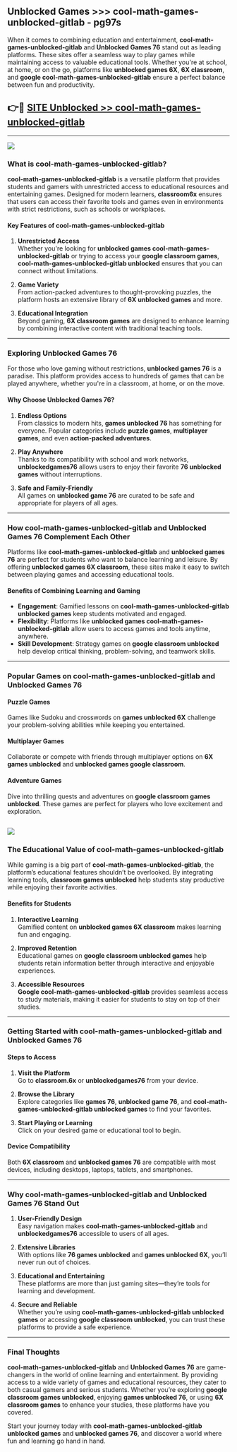 ## Unblocked Games >>> cool-math-games-unblocked-gitlab - pg97s 

When it comes to combining education and entertainment, **cool-math-games-unblocked-gitlab** and **Unblocked Games 76** stand out as leading platforms. These sites offer a seamless way to play games while maintaining access to valuable educational tools. Whether you're at school, at home, or on the go, platforms like **unblocked games 6X**, **6X classroom**, and **google cool-math-games-unblocked-gitlab** ensure a perfect balance between fun and productivity.
## 👉🔴 [SITE Unblocked >> cool-math-games-unblocked-gitlab](http://unblockedgames.edu.pl?title=cool-math-games-unblocked-gitlab&ref=24J)
---
<a href="http://unblockedgames.edu.pl?title=cool-math-games-unblocked-gitlab&ref=24J/"><img src="https://github.com/user-attachments/assets/438f12ca-57a4-47a3-8ead-c64da593a1e5"/></a>
### What is cool-math-games-unblocked-gitlab?  

**cool-math-games-unblocked-gitlab** is a versatile platform that provides students and gamers with unrestricted access to educational resources and entertaining games. Designed for modern learners, **classroom6x** ensures that users can access their favorite tools and games even in environments with strict restrictions, such as schools or workplaces.  

#### Key Features of cool-math-games-unblocked-gitlab  

1. **Unrestricted Access**  
   Whether you're looking for **unblocked games cool-math-games-unblocked-gitlab** or trying to access your **google classroom games**, **cool-math-games-unblocked-gitlab unblocked** ensures that you can connect without limitations.  

2. **Game Variety**  
   From action-packed adventures to thought-provoking puzzles, the platform hosts an extensive library of **6X unblocked games** and more.  

3. **Educational Integration**  
   Beyond gaming, **6X classroom games** are designed to enhance learning by combining interactive content with traditional teaching tools.  



---

### Exploring Unblocked Games 76  

For those who love gaming without restrictions, **unblocked games 76** is a paradise. This platform provides access to hundreds of games that can be played anywhere, whether you're in a classroom, at home, or on the move.  

#### Why Choose Unblocked Games 76?  

1. **Endless Options**  
   From classics to modern hits, **games unblocked 76** has something for everyone. Popular categories include **puzzle games**, **multiplayer games**, and even **action-packed adventures**.  

2. **Play Anywhere**  
   Thanks to its compatibility with school and work networks, **unblockedgames76** allows users to enjoy their favorite **76 unblocked games** without interruptions.  

3. **Safe and Family-Friendly**  
   All games on **unblocked game 76** are curated to be safe and appropriate for players of all ages.  

---

### How cool-math-games-unblocked-gitlab and Unblocked Games 76 Complement Each Other  

Platforms like **cool-math-games-unblocked-gitlab** and **unblocked games 76** are perfect for students who want to balance learning and leisure. By offering **unblocked games 6X classroom**, these sites make it easy to switch between playing games and accessing educational tools.  

#### Benefits of Combining Learning and Gaming  

- **Engagement**: Gamified lessons on **cool-math-games-unblocked-gitlab unblocked games** keep students motivated and engaged.  
- **Flexibility**: Platforms like **unblocked games cool-math-games-unblocked-gitlab** allow users to access games and tools anytime, anywhere.  
- **Skill Development**: Strategy games on **google classroom unblocked** help develop critical thinking, problem-solving, and teamwork skills.  

---

### Popular Games on cool-math-games-unblocked-gitlab and Unblocked Games 76  

#### Puzzle Games  

Games like Sudoku and crosswords on **games unblocked 6X** challenge your problem-solving abilities while keeping you entertained.  

#### Multiplayer Games  

Collaborate or compete with friends through multiplayer options on **6X games unblocked** and **unblocked games google classroom**.  

#### Adventure Games  

Dive into thrilling quests and adventures on **google classroom games unblocked**. These games are perfect for players who love excitement and exploration.  

<a href="http://download.freeplayer.one?title=cool-math-games-unblocked-gitlab&ref=23D/"><img src="https://github.com/user-attachments/assets/fe0c3e91-c8e1-489c-acf0-e2f614c12fb8"/></a>
---

### The Educational Value of cool-math-games-unblocked-gitlab  

While gaming is a big part of **cool-math-games-unblocked-gitlab**, the platform’s educational features shouldn’t be overlooked. By integrating learning tools, **classroom games unblocked** help students stay productive while enjoying their favorite activities.  

#### Benefits for Students  

1. **Interactive Learning**  
   Gamified content on **unblocked games 6X classroom** makes learning fun and engaging.  

2. **Improved Retention**  
   Educational games on **google classroom unblocked games** help students retain information better through interactive and enjoyable experiences.  

3. **Accessible Resources**  
   **Google cool-math-games-unblocked-gitlab** provides seamless access to study materials, making it easier for students to stay on top of their studies.  

---

### Getting Started with cool-math-games-unblocked-gitlab and Unblocked Games 76  

#### Steps to Access  

1. **Visit the Platform**  
   Go to **classroom.6x** or **unblockedgames76** from your device.  

2. **Browse the Library**  
   Explore categories like **games 76**, **unblocked game 76**, and **cool-math-games-unblocked-gitlab unblocked games** to find your favorites.  

3. **Start Playing or Learning**  
   Click on your desired game or educational tool to begin.  

#### Device Compatibility  

Both **6X classroom** and **unblocked games 76** are compatible with most devices, including desktops, laptops, tablets, and smartphones.  

---

### Why cool-math-games-unblocked-gitlab and Unblocked Games 76 Stand Out  

1. **User-Friendly Design**  
   Easy navigation makes **cool-math-games-unblocked-gitlab** and **unblockedgames76** accessible to users of all ages.  

2. **Extensive Libraries**  
   With options like **76 games unblocked** and **games unblocked 6X**, you’ll never run out of choices.  

3. **Educational and Entertaining**  
   These platforms are more than just gaming sites—they’re tools for learning and development.  

4. **Secure and Reliable**  
   Whether you’re using **cool-math-games-unblocked-gitlab unblocked games** or accessing **google classroom unblocked**, you can trust these platforms to provide a safe experience.  

---

### Final Thoughts  

**cool-math-games-unblocked-gitlab** and **Unblocked Games 76** are game-changers in the world of online learning and entertainment. By providing access to a wide variety of games and educational resources, they cater to both casual gamers and serious students. Whether you’re exploring **google classroom games unblocked**, enjoying **games unblocked 76**, or using **6X classroom games** to enhance your studies, these platforms have you covered.  

Start your journey today with **cool-math-games-unblocked-gitlab unblocked games** and **unblocked games 76**, and discover a world where fun and learning go hand in hand.  